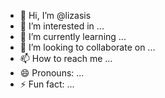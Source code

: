 - 👋 Hi, I’m @lizasis
- 👀 I’m interested in ...
- 🌱 I’m currently learning ...
- 💞️ I’m looking to collaborate on ...
- 📫 How to reach me ...
- 😄 Pronouns: ...
- ⚡ Fun fact: ...

<!---
lizasis/lizasis is a ✨ special ✨ repository because its `README.md` (this file) appears on your GitHub profile.
You can click the Preview link to take a look at your changes.
--->
